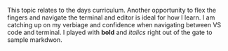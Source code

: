 This topic relates to the days curriculum. Another opportunity to flex the fingers and navigate the terminal and editor is ideal for how I learn. I am catching up on my verbiage and confidence when navigating between VS code and terminal. I played with **bold** and *italics* right out of the gate to sample markdwon. 